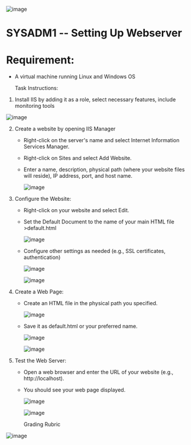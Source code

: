![image](https://github.com/user-attachments/assets/111fbc63-9506-415a-b800-4b5a722df9ff)


# SYSADM1 -- Setting Up Webserver

# Requirement: 

-   A virtual machine running Linux and Windows OS

    Task Instructions:

1.  Install IIS by adding it as a role, select necessary features,
    include monitoring tools

![image](https://github.com/user-attachments/assets/c8f7ef65-f04d-4b06-824b-b283ece8f1df)


2.  Create a website by opening IIS Manager

    -   Right-click on the server's name and select Internet Information
        Services Manager.

    -   Right-click on Sites and select Add Website.

    -   Enter a name, description, physical path (where your website
        files will reside), IP address, port, and host name.

        ![image](https://github.com/user-attachments/assets/f3e0c7d1-94e8-4072-bc45-37adb8b42ac7)


3.  Configure the Website:

    -   Right-click on your website and select Edit.

    -   Set the Default Document to the name of your main HTML file
        \>default.html

        ![image](https://github.com/user-attachments/assets/fbad05ad-5329-4cf9-8d65-ff239815c726)


    -   Configure other settings as needed (e.g., SSL certificates,
        authentication)

        ![image](https://github.com/user-attachments/assets/b636ca9a-117f-40cd-a93c-0ae87b4c9896)
        
        ![image](https://github.com/user-attachments/assets/acd3b448-b38c-40cf-abf2-0eca0839e617)


4.  Create a Web Page:

    -   Create an HTML file in the physical path you specified.

        ![image](https://github.com/user-attachments/assets/f7bd10a5-2c43-4140-862d-a211faf4ca53)


    -   Save it as default.html or your preferred name.

        ![image](https://github.com/user-attachments/assets/85d6a023-6a14-4ac3-aa57-e8640bd68687)


        ![image](https://github.com/user-attachments/assets/ab670db2-90f3-4402-afa2-b85b12bcb8c0)


5.  Test the Web Server:

    -   Open a web browser and enter the URL of your website (e.g.,
        http://localhost).

    -   You should see your web page displayed.

        ![image](https://github.com/user-attachments/assets/390c5c0e-04ad-4018-abb5-a3e6d5e5e20a)


        ![image](https://github.com/user-attachments/assets/7c2d4247-c478-4acb-b5b6-900373b95622)


        Grading Rubric

  ![image](https://github.com/user-attachments/assets/7b83326a-ff06-44fc-9f46-69593482e71f)
